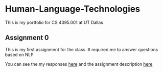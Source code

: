 # Human-Language-Technologies
This is my portfolio for CS 4395.001 at UT Dallas


## Assignment 0
This is my first assignment for the class. It required me to answer questions based on NLP

You can see the my responses [here](https://github.com/DylanPetrey/Human-Language-Technologies/blob/main/Overview%20of%20NLP.pdf) and the assignment description [here](https://github.com/DylanPetrey/Human-Language-Technologies/blob/main/Portfolio%20Component%200.pdf)

